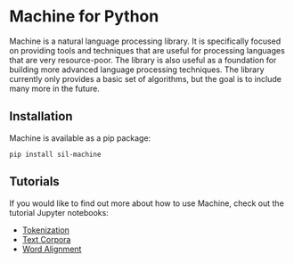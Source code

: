 # Machine for Python

Machine is a natural language processing library. It is specifically focused on providing tools and techniques that are useful for processing languages that are very resource-poor. The library is also useful as a foundation for building more advanced language processing techniques. The library currently only provides a basic set of algorithms, but the goal is to include many more in the future.

## Installation

Machine is available as a pip package:

```
pip install sil-machine
```

## Tutorials

If you would like to find out more about how to use Machine, check out the tutorial Jupyter notebooks:

- [Tokenization](https://githubtocolab.com/sillsdev/machine.py/blob/main/samples/tokenization.ipynb)
- [Text Corpora](https://githubtocolab.com/sillsdev/machine.py/blob/main/samples/corpora.ipynb)
- [Word Alignment](https://githubtocolab.com/sillsdev/machine.py/blob/main/samples/word_alignment.ipynb)
